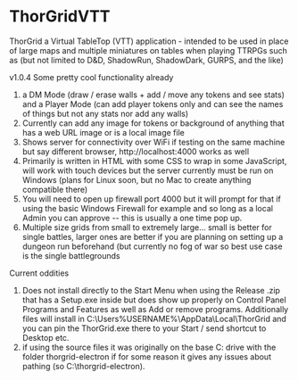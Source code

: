 # ThorGridVTT
ThorGrid a Virtual TableTop (VTT) application - intended to be used in place of large maps and multiple miniatures on tables when playing TTRPGs such as (but not limited to D&D, ShadowRun, ShadowDark, GURPS, and the like)

v1.0.4
Some pretty cool functionality already 
  1. a DM Mode (draw / erase walls + add / move any tokens and see stats) and a Player Mode (can add player tokens only and can see the names of things but not any stats nor add any walls)
  2. Currently can add any image for tokens or background of anything that has a web URL image or is a local image file
  3. Shows server for connectivity over WiFi if testing on the same machine but say different browser, http://localhost:4000 works as well
  4. Primarily is written in HTML with some CSS to wrap in some JavaScript, will work with touch devices but the server currently must be run on Windows (plans for Linux soon, but no Mac to create anything compatible there)
  5. You will need to open up firewall port 4000 but it will prompt for that if using the basic Windows Firewall for example and so long as a local Admin you can approve -- this is usually a one time pop up.
  6. Multiple size grids from small to extremely large... small is better for single battles, larger ones are better if you are planning on setting up a dungeon run beforehand (but currently no fog of war so best use case is the single battlegrounds



Current oddities
  1. Does not install directly to the Start Menu when using the Release .zip that has a Setup.exe inside but does show up properly on Control Panel Programs and Features as well as Add or remove programs. Additionally files will install in C:\Users\%USERNAME%\AppData\Local\ThorGrid and you can pin the ThorGrid.exe there to your Start / send shortcut to Desktop etc.
  2. if using the source files it was originally on the base C: drive with the folder thorgrid-electron if for some reason it gives any issues about pathing (so C:\thorgrid-electron).
